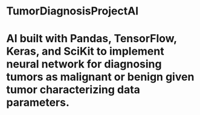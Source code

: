 # TumorDiagnosisProjectAI
# AI built with Pandas, TensorFlow, Keras, and SciKit to implement neural network for diagnosing tumors as malignant or benign given tumor characterizing data parameters.
